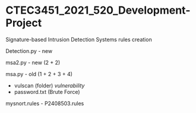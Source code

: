 # CTEC3451_2021_520_Development-Project
Signature-based Intrusion Detection Systems rules creation

Detection.py - new

msa2.py - new (2 + 2)

msa.py - old (1 + 2 + 3 + 4)

  - vulscan (folder) *vulnerability*
  - password.txt (Brute Force)

mysnort.rules - P2408503.rules

